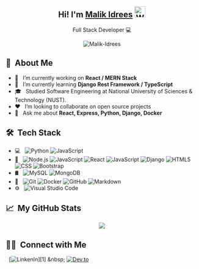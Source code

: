 <p align="center">

  <h2 align="center">
    Hi! I'm <a href="http://malik-idrees.github.io/">Malik Idrees</a>
    <img src="https://github.com/TheDudeThatCode/TheDudeThatCode/blob/master/Assets/Hi.gif" width="29px" alt="Waving">
  </h2>
  <p align="center"> Full Stack Developer 💻 </p>
  
</p>

<p align="center">
  <img src="https://komarev.com/ghpvc/?username=malik-idrees&label=You+Just+Increased+A+Visitor&color=0e75b6&style=flat" alt="Malik-Idrees" />
</p>
 
## 📖 &nbsp;About Me

- 🔭 &nbsp; I’m currently working on **React / MERN Stack**
- 🌱 &nbsp; I’m currently learning **Django Rest Framework / TypeScript**
- 🎓 &nbsp; Studied Software Engineering at National University of Sciences & Technology (NUST).
- ❤️ &nbsp; I’m looking to collaborate on open source projects
- 💬 &nbsp; Ask me about **React, Express, Python, Django, Docker**

## 🛠 &nbsp;Tech Stack

- 💻 &nbsp;
  ![Python](https://img.shields.io/badge/-Python-333333?style=flat&logo=python)
  ![JavaScript](https://img.shields.io/badge/-JavaScript-333333?style=flat&logo=JavaScript&logoColor=007396)
- 🎲 &nbsp;
  ![Node.js](https://img.shields.io/badge/-Node.js-333333?style=flat&logo=node.js)
  ![JavaScript](https://img.shields.io/badge/-JavaScript-333333?style=flat&logo=javascript)
  ![React](https://img.shields.io/badge/-React-333333?style=flat&logo=react)
  ![JavaScript](https://img.shields.io/badge/-Express-333333?style=flat&logo=express)
  ![Django](https://img.shields.io/badge/-Django-333333?style=flat&logo=django)
  ![HTML5](https://img.shields.io/badge/-HTML5-333333?style=flat&logo=HTML5)
  ![CSS](https://img.shields.io/badge/-CSS-333333?style=flat&logo=CSS3&logoColor=1572B6)
  ![Bootstrap](https://img.shields.io/badge/-Bootstrap-333333?style=flat&logo=bootstrap&logoColor=563D7C)
- 🛢 &nbsp;
  ![MySQL](https://img.shields.io/badge/-MySQL-333333?style=flat&logo=mysql)
  ![MongoDB](https://img.shields.io/badge/-MongoDB-333333?style=flat&logo=mongodb)
- 📝 &nbsp;
  ![Git](https://img.shields.io/badge/-Git-333333?style=flat&logo=git)
  ![Docker](https://img.shields.io/badge/-Docker-333333?style=flat&logo=docker)
  ![GitHub](https://img.shields.io/badge/-GitHub-333333?style=flat&logo=github)
  ![Markdown](https://img.shields.io/badge/-Markdown-333333?style=flat&logo=markdown)
- ⚙ &nbsp;
  ![Visual Studio Code](https://img.shields.io/badge/-Visual%20Studio%20Code-333333?style=flat&logo=visual-studio-code&logoColor=007ACC)

 
## 📈 &nbsp;My GitHub Stats
  
<p align="center">
  <img align="center" src="https://github-readme-stats.vercel.app/api?username=idrsdev&show_icons=true&theme=radical&count_private=true"/> 
</p>


## 🤝🏻 &nbsp;Connect with Me 

&nbsp; [![LinkenIn](https://img.shields.io/badge/LinkedIn-0077B5?style=flat-square&logo=linkedin")][1]
&nbsp; [![Dev.to](https://img.shields.io/badge/dev.to-0A0A0A?style=flat-square&logo=dev.to&logoColor=white)][2]

[1]: https://www.linkedin.com/in/malikidrees
[2]: https://dev.to/malikidrees
